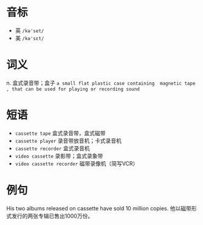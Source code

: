 # 音标

- 英 `/kə'set/`
- 美 `/kə'sɛt/`

# 词义

n. 盒式录音带；盒子
`a small flat plastic case containing  magnetic tape  , that can be used for playing or recording sound`

# 短语

- `cassette tape` 盒式录音带，盒式磁带
- `cassette player` 录音带放音机；卡式录音机
- `cassette recorder` 盒式录音机
- `video cassette` 录影带；盒式录象带
- `video cassette recorder` 磁带录像机（简写VCR）

# 例句

His two albums released on cassette have sold 10 million copies.
他以磁带形式发行的两张专辑已售出1000万份。



